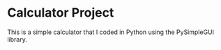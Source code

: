 # Calculator Project
This is a simple calculator that I coded in Python using the PySimpleGUI library.
